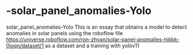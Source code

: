 # -solar_panel_anomalies-Yolo
solar_panel_anomalies-Yolo  This is an essay that obtains a model to detect anomalies in solar panels using the roboflow file https://universe.roboflow.com/ron-zhyan/solar-panel-anomalies-hikbk-0joqn/dataset/1 as a dataset and a training with yolov11
